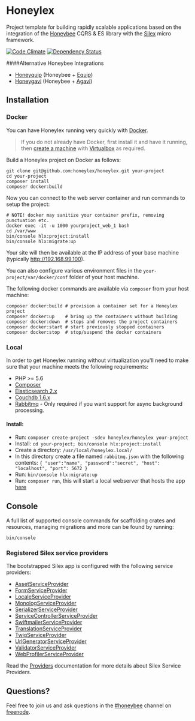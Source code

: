 # Honeylex

Project template for building rapidly scalable applications based on the integration of the [Honeybee][Honeybee] CQRS & ES library with the [Silex][Silex] micro framework.

[![Code Climate](https://codeclimate.com/github/honeylex/honeylex/badges/gpa.svg)](https://codeclimate.com/github/honeylex/honeylex)
[![Dependency Status](https://www.versioneye.com/user/projects/579b94f7aa78d500469f9701/badge.svg?style=flat)](https://www.versioneye.com/user/projects/579b94f7aa78d500469f9701)

####Alternative Honeybee Integrations
 - [Honeyquip](https://github.com/honeyquip/honeyquip) (Honeybee + [Equip](https://github.com/equip/framework))
 - [Honeygavi](https://github.com/honeybee/honeybee-agavi-cmf-project) (Honeybee + [Agavi](https://github.com/agavi/agavi))

## Installation

### Docker

You can have Honeylex running very quickly with [Docker][Docker]. 
> If you do not already have Docker, first install it and have it running, then [create a machine](https://docs.docker.com/machine/get-started/) with [Virtualbox](https://www.virtualbox.org/) as required.

Build a Honeylex project on Docker as follows:
```shell
git clone git@github.com:honeylex/honeylex.git your-project
cd your-project
composer install
composer docker:build
```

Now you can connect to the web server container and run commands to setup the project:
```shell
# NOTE! docker may sanitize your container prefix, removing punctuation etc.
docker exec -it -u 1000 yourproject_web_1 bash
cd /var/www
bin/console hlx:project:install
bin/console hlx:migrate:up
```
Your site will then be available at the IP address of your base machine (typically http://192.168.99.100).

You can also configure various environment files in the ```your-project/var/docker/conf``` folder of your host machine.

The following docker commands are available via `composer` from your host machine:
```shell
composer docker:build # provision a container set for a Honeylex project
composer docker:up    # bring up the containers without building
composer docker:down  # stops and removes the project containers
composer docker:start # start previously stopped containers
composer docker:stop  # stop/suspend the docker containers
```

### Local

In order to get Honeylex running without virtualization you'll need to make sure that your machine meets the following requirements:

* PHP >= 5.6
* [Composer][Composer]
* [Elasticsearch 2.x](https://www.elastic.co/downloads/elasticsearch)
* [Couchdb 1.6.x](http://couchdb.apache.org)
* [Rabbitmq](https://www.rabbitmq.com) - Only required if you want support for async background processing.

#### Install:

* Run: ```composer create-project -sdev honeylex/honeylex your-project```
* Install: ```cd your-project; bin/console hlx:project:install```
* Create a directory: ```/usr/local/honeylex.local/```
* In this directory create a file named ```rabbitmq.json``` with the following contents: ```{ "user":"name", "password":"secret", "host": "localhost", "port": 5672 }```
* Run: ```bin/console hlx:migrate:up```
* Run: ```composer run```, this will start a local webserver that hosts the app [here](http://localhost:8888/)


## Console

A full list of supported console commands for scaffolding crates and resources, managing migrations and more can be found by running:
```shell
bin/console
```

### Registered Silex service providers

The bootstrapped Silex app is configured with the following service providers:

* [AssetServiceProvider][AssetServiceProvider]
* [FormServiceProvider][FormServiceProvider]
* [LocaleServiceProvider][LocaleServiceProvider]
* [MonologServiceProvider][MonologServiceProvider]
* [SerializerServiceProvider][SerializerServiceProvider]
* [ServiceControllerServiceProvider][ServiceControllerServiceProvider]
* [SwiftmailerServiceProvider][SwiftmailerServiceProvider]
* [TranslationServiceProvider][TranslationServiceProvider]
* [TwigServiceProvider][TwigServiceProvider]
* [UrlGeneratorServiceProvider][UrlGeneratorServiceProvider]
* [ValidatorServiceProvider][ValidatorServiceProvider]
* [WebProfilerServiceProvider][WebProfilerServiceProvider]

Read the [Providers][Providers] documentation for more details about Silex Service Providers.

## Questions?

Feel free to join us and ask questions in the [#honeybee](http://webchat.freenode.net?randomnick=1&channels=%23honeybee&uio=d4) channel on [freenode](https://freenode.net/).

[AssetServiceProvider]: http://silex.sensiolabs.org/doc/master/providers/asset.html
[Composer]: http://getcomposer.org/
[Docker]: https://docs.docker.com/engine/installation/
[FormServiceProvider]: http://silex.sensiolabs.org/doc/master/providers/form.html
[Honeybee]: http://github.com/honeybee/honeybee
[LocaleServiceProvider]: http://silex.sensiolabs.org/doc/master/providers/locale.html
[MonologServiceProvider]: http://silex.sensiolabs.org/doc/master/providers/monolog.html
[Providers]: http://silex.sensiolabs.org/doc/master/providers.html
[ServiceControllerServiceProvider]: http://silex.sensiolabs.org/doc/master/providers/service_controller.html
[Silex]: http://silex.sensiolabs.org/doc/master/
[SerializerServiceProvider]: http://silex.sensiolabs.org/doc/master/providers/serializer.html
[SwiftmailerServiceProvider]: http://silex.sensiolabs.org/doc/master/providers/swiftmailer.html
[TranslationServiceProvider]: http://silex.sensiolabs.org/doc/master/providers/translation.html
[TwigServiceProvider]: http://silex.sensiolabs.org/doc/master/providers/twig.html
[UrlGeneratorServiceProvider]: http://silex.sensiolabs.org/doc/providers/url_generator.html
[ValidatorServiceProvider]: http://silex.sensiolabs.org/doc/master/providers/validator.html
[WebProfilerServiceProvider]: http://github.com/silexphp/Silex-WebProfiler
